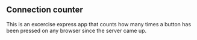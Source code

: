 ## Connection counter
This is an excercise express app that counts how many times a button has been pressed on any browser since the server came up.